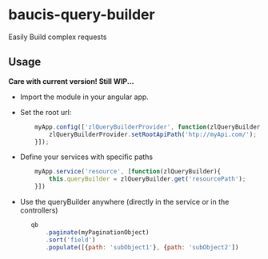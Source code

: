 # baucis-query-builder

Easily Build complex requests

## Usage
 **Care with current version! Still WIP...**
- Import the module in your angular app.
- Set the root url:
    
    ```javascript
        myApp.config(['zlQueryBuilderProvider', function(zlQueryBuilderProvider){
            zlQueryBuilderProvider.setRootApiPath('htp://myApi.com/');
        }]);
    ```
- Define your services with specific paths
    
    ```javascript
        myApp.service('resource', [function(zlQueryBuilder){
            this.queryBuilder = zlQueryBuilder.get('resourcePath');
        }])
    ```
- Use the queryBuilder anywhere (directly in the service or in the controllers)
    
     ```javascript
        qb
            .paginate(myPaginationObject)
            .sort('field')
            .populate([{path: 'subObject1'}, {path: 'subObject2'])
    ```
    
    
